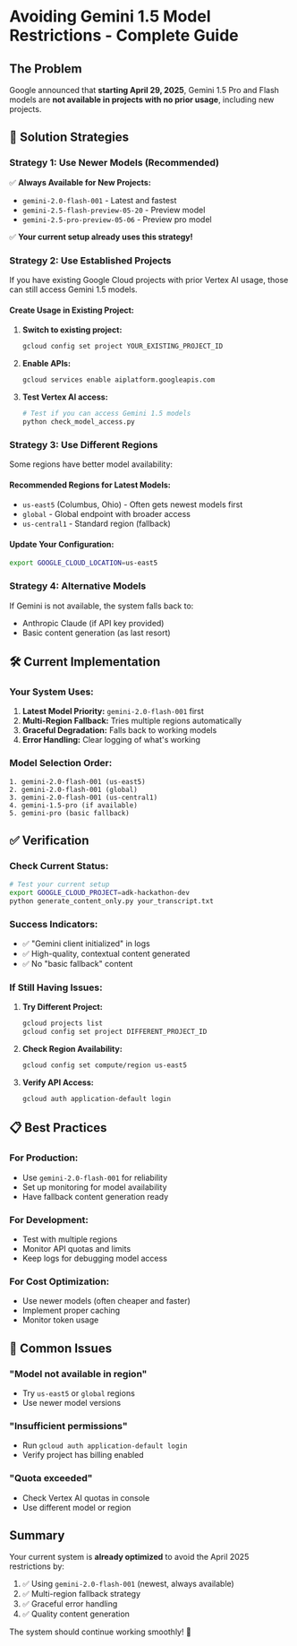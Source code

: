 # Avoiding Gemini 1.5 Model Restrictions - Complete Guide

## The Problem
Google announced that **starting April 29, 2025**, Gemini 1.5 Pro and Flash models are **not available in projects with no prior usage**, including new projects.

## 🎯 Solution Strategies

### **Strategy 1: Use Newer Models (Recommended)**
✅ **Always Available for New Projects:**
- `gemini-2.0-flash-001` - Latest and fastest
- `gemini-2.5-flash-preview-05-20` - Preview model
- `gemini-2.5-pro-preview-05-06` - Preview pro model

✅ **Your current setup already uses this strategy!**

### **Strategy 2: Use Established Projects**
If you have existing Google Cloud projects with prior Vertex AI usage, those can still access Gemini 1.5 models.

#### Create Usage in Existing Project:
1. **Switch to existing project:**
   ```bash
   gcloud config set project YOUR_EXISTING_PROJECT_ID
   ```

2. **Enable APIs:**
   ```bash
   gcloud services enable aiplatform.googleapis.com
   ```

3. **Test Vertex AI access:**
   ```bash
   # Test if you can access Gemini 1.5 models
   python check_model_access.py
   ```

### **Strategy 3: Use Different Regions**
Some regions have better model availability:

#### Recommended Regions for Latest Models:
- `us-east5` (Columbus, Ohio) - Often gets newest models first
- `global` - Global endpoint with broader access
- `us-central1` - Standard region (fallback)

#### Update Your Configuration:
```bash
export GOOGLE_CLOUD_LOCATION=us-east5
```

### **Strategy 4: Alternative Models**
If Gemini is not available, the system falls back to:
- Anthropic Claude (if API key provided)
- Basic content generation (as last resort)

## 🛠️ Current Implementation

### **Your System Uses:**
1. **Latest Model Priority:** `gemini-2.0-flash-001` first
2. **Multi-Region Fallback:** Tries multiple regions automatically
3. **Graceful Degradation:** Falls back to working models
4. **Error Handling:** Clear logging of what's working

### **Model Selection Order:**
```
1. gemini-2.0-flash-001 (us-east5)
2. gemini-2.0-flash-001 (global)  
3. gemini-2.0-flash-001 (us-central1)
4. gemini-1.5-pro (if available)
5. gemini-pro (basic fallback)
```

## ✅ Verification

### **Check Current Status:**
```bash
# Test your current setup
export GOOGLE_CLOUD_PROJECT=adk-hackathon-dev
python generate_content_only.py your_transcript.txt
```

### **Success Indicators:**
- ✅ "Gemini client initialized" in logs
- ✅ High-quality, contextual content generated
- ✅ No "basic fallback" content

### **If Still Having Issues:**

1. **Try Different Project:**
   ```bash
   gcloud projects list
   gcloud config set project DIFFERENT_PROJECT_ID
   ```

2. **Check Region Availability:**
   ```bash
   gcloud config set compute/region us-east5
   ```

3. **Verify API Access:**
   ```bash
   gcloud auth application-default login
   ```

## 📋 Best Practices

### **For Production:**
- Use `gemini-2.0-flash-001` for reliability
- Set up monitoring for model availability
- Have fallback content generation ready

### **For Development:**
- Test with multiple regions
- Monitor API quotas and limits
- Keep logs for debugging model access

### **For Cost Optimization:**
- Use newer models (often cheaper and faster)
- Implement proper caching
- Monitor token usage

## 🚨 Common Issues

### **"Model not available in region"**
- Try `us-east5` or `global` regions
- Use newer model versions

### **"Insufficient permissions"**
- Run `gcloud auth application-default login`
- Verify project has billing enabled

### **"Quota exceeded"**
- Check Vertex AI quotas in console
- Use different model or region

## Summary

Your current system is **already optimized** to avoid the April 2025 restrictions by:
1. ✅ Using `gemini-2.0-flash-001` (newest, always available)
2. ✅ Multi-region fallback strategy
3. ✅ Graceful error handling
4. ✅ Quality content generation

The system should continue working smoothly! 🎉 
